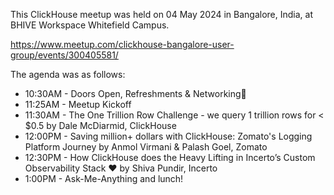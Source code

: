 This ClickHouse meetup was held on 04 May 2024 in Bangalore, India, at BHIVE Workspace Whitefield Campus. 

https://www.meetup.com/clickhouse-bangalore-user-group/events/300405581/

The agenda was as follows:

* 10:30AM - Doors Open, Refreshments & Networking🥤
* 11:25AM - Meetup Kickoff
* 11:30AM - The One Trillion Row Challenge - we query 1 trillion rows for < $0.5 by Dale McDiarmid, ClickHouse
* 12:00PM - Saving million+ dollars with ClickHouse: Zomato's Logging Platform Journey by Anmol Virmani & Palash Goel, Zomato
* 12:30PM - How ClickHouse does the Heavy Lifting in Incerto’s Custom Observability Stack ❤️ by Shiva Pundir, Incerto
* 1:00PM - Ask-Me-Anything and lunch!
